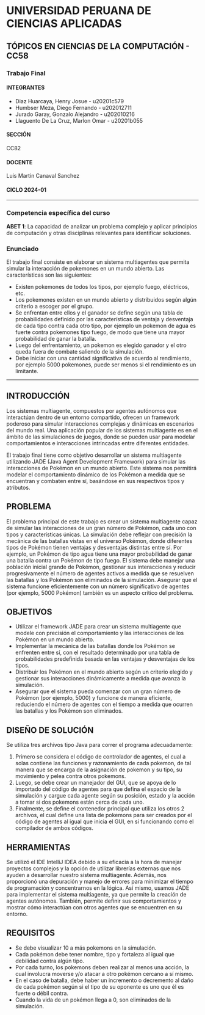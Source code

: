 # UNIVERSIDAD PERUANA DE CIENCIAS APLICADAS

## TÓPICOS EN CIENCIAS DE LA COMPUTACIÓN - CC58

### Trabajo Final

#### INTEGRANTES
- Diaz Huarcaya, Henry Josue - u20201c579
- Humbser Meza, Diego Fernando - u202012711
- Jurado Garay, Gonzalo Alejandro - u202010216
- Llaguento De La Cruz, Marlon Omar - u20201b055

#### SECCIÓN
CC82

#### DOCENTE
Luis Martin Canaval Sanchez

#### CICLO 2024-01

---

### Competencia específica del curso
**ABET 1**: La capacidad de analizar un problema complejo y aplicar principios de computación y otras disciplinas relevantes para identificar soluciones.

### Enunciado
El trabajo final consiste en elaborar un sistema multiagentes que permita simular la interacción de pokemones en un mundo abierto. Las características son las siguientes:

- Existen pokemones de todos los tipos, por ejemplo fuego, eléctricos, etc.
- Los pokemones existen en un mundo abierto y distribuidos según algún criterio a escoger por el grupo.
- Se enfrentan entre ellos y el ganador se define según una tabla de probabilidades definido por las características de ventaja y desventaja de cada tipo contra cada otro tipo, por ejemplo un pokemon de agua es fuerte contra pokemones tipo fuego, de modo que tiene una mayor probabilidad de ganar la batalla.
- Luego del enfrentamiento, un pokemon es elegido ganador y el otro queda fuera de combate saliendo de la simulación.
- Debe iniciar con una cantidad significativa de acuerdo al rendimiento, por ejemplo 5000 pokemones, puede ser menos si el rendimiento es un limitante.

---

## INTRODUCCIÓN
Los sistemas multiagente, compuestos por agentes autónomos que interactúan dentro de un entorno compartido, ofrecen un framework poderoso para simular interacciones complejas y dinámicas en escenarios del mundo real. Una aplicación popular de los sistemas multiagente es en el ámbito de las simulaciones de juegos, donde se pueden usar para modelar comportamientos e interacciones intrincadas entre diferentes entidades.

El trabajo final tiene como objetivo desarrollar un sistema multiagente utilizando JADE (Java Agent Development Framework) para simular las interacciones de Pokémon en un mundo abierto. Este sistema nos permitirá modelar el comportamiento dinámico de los Pokémon a medida que se encuentran y combaten entre sí, basándose en sus respectivos tipos y atributos.

## PROBLEMA
El problema principal de este trabajo es crear un sistema multiagente capaz de simular las interacciones de un gran número de Pokémon, cada uno con tipos y características únicas. La simulación debe reflejar con precisión la mecánica de las batallas vistas en el universo Pokémon, donde diferentes tipos de Pokémon tienen ventajas y desventajas distintas entre sí. Por ejemplo, un Pokémon de tipo agua tiene una mayor probabilidad de ganar una batalla contra un Pokémon de tipo fuego. El sistema debe manejar una población inicial grande de Pokémon, gestionar sus interacciones y reducir progresivamente el número de agentes activos a medida que se resuelven las batallas y los Pokémon son eliminados de la simulación. Asegurar que el sistema funcione eficientemente con un número significativo de agentes (por ejemplo, 5000 Pokémon) también es un aspecto crítico del problema.

## OBJETIVOS
- Utilizar el framework JADE para crear un sistema multiagente que modele con precisión el comportamiento y las interacciones de los Pokémon en un mundo abierto.
- Implementar la mecánica de las batallas donde los Pokémon se enfrenten entre sí, con el resultado determinado por una tabla de probabilidades predefinida basada en las ventajas y desventajas de los tipos.
- Distribuir los Pokémon en el mundo abierto según un criterio elegido y gestionar sus interacciones dinámicamente a medida que avanza la simulación.
- Asegurar que el sistema pueda comenzar con un gran número de Pokémon (por ejemplo, 5000) y funcione de manera eficiente, reduciendo el número de agentes con el tiempo a medida que ocurren las batallas y los Pokémon son eliminados.

## DISEÑO DE SOLUCIÓN
Se utiliza tres archivos tipo Java para correr el programa adecuadamente:
1. Primero se considera el código de controlador de agentes, el cual a solas contiene las funciones y razonamiento de cada pokemon, de tal manera que se encarga de la asignación de pokemon y su tipo, su movimiento y pelea contra otros pokemons.
2. Luego, se debe crear un manejador del GUI, que se apoya de lo importado del código de agentes para que defina el espacio de la simulación y cargue cada agente según su posición, estado y la acción a tomar si dos pokemons están cerca de cada uno.
3. Finalmente, se define el contenedor principal que utiliza los otros 2 archivos, el cual define una lista de pokemons para ser creados por el código de agentes al igual que inicia el GUI, en sí funcionando como el compilador de ambos códigos.

## HERRAMIENTAS
Se utilizó el IDE IntelliJ IDEA debido a su eficacia a la hora de manejar proyectos complejos y la opción de utilizar librerías externas que nos ayuden a desarrollar nuestro sistema multiagente. Además, nos proporcionó una depuración y manejo de errores para minimizar el tiempo de programación y concentrarnos en la lógica. Así mismo, usamos JADE para implementar el sistema multiagente, ya que permite la creación de agentes autónomos. También, permite definir sus comportamientos y mostrar cómo interactúan con otros agentes que se encuentren en su entorno.

## REQUISITOS
- Se debe visualizar 10 a más pokemons en la simulación.
- Cada pokémon debe tener nombre, tipo y fortaleza al igual que debilidad contra algún tipo.
- Por cada turno, los pokemons deben realizar al menos una acción, la cual involucra moverse y/o atacar a otro pokémon cercano a sí mismo.
- En el caso de batalla, debe haber un incremento o decremento al daño de cada pokémon según si el tipo de su oponente es uno que él es fuerte o débil contra.
- Cuando la vida de un pokémon llega a 0, son eliminados de la simulación.
